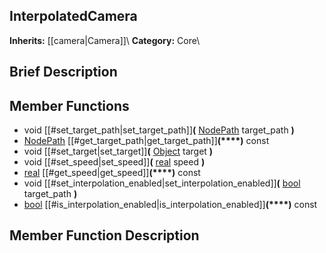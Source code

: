 ##  InterpolatedCamera  
**Inherits:** [[camera|Camera]]\\
**Category:** Core\\
##  Brief Description  

##  Member Functions 
  * void [[#set_target_path|set_target_path]]**(** [NodePath](class_nodepath) target_path **)**
  * [NodePath](class_nodepath) [[#get_target_path|get_target_path]]**(****)** const
  * void [[#set_target|set_target]]**(** [Object](class_object) target **)**
  * void [[#set_speed|set_speed]]**(** [real](class_real) speed **)**
  * [real](class_real) [[#get_speed|get_speed]]**(****)** const
  * void [[#set_interpolation_enabled|set_interpolation_enabled]]**(** [bool](class_bool) target_path **)**
  * [bool](class_bool) [[#is_interpolation_enabled|is_interpolation_enabled]]**(****)** const
##  Member Function Description  
